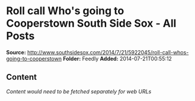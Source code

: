 # Roll call Who's going to Cooperstown South Side Sox - All Posts

**Source:** http://www.southsidesox.com/2014/7/21/5922045/roll-call-whos-going-to-cooperstown
**Folder:** Feedly
**Added:** 2014-07-21T00:55:12




## Content
*Content would need to be fetched separately for web URLs*
